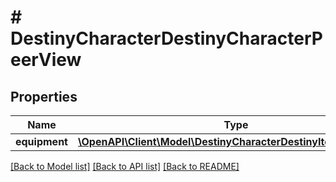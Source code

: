 # # DestinyCharacterDestinyCharacterPeerView

## Properties

Name | Type | Description | Notes
------------ | ------------- | ------------- | -------------
**equipment** | [**\OpenAPI\Client\Model\DestinyCharacterDestinyItemPeerView[]**](DestinyCharacterDestinyItemPeerView.md) |  | [optional]

[[Back to Model list]](../../README.md#models) [[Back to API list]](../../README.md#endpoints) [[Back to README]](../../README.md)
